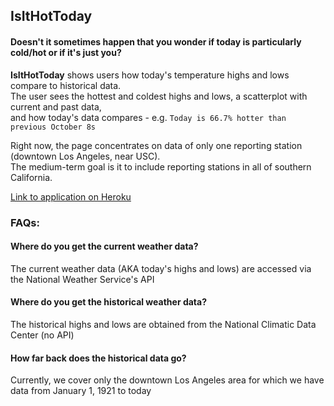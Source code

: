 ## IsItHotToday

#### Doesn't it sometimes happen that you wonder if today is particularly cold/hot or if it's just you?

**IsItHotToday** shows users how today's temperature highs and lows compare to historical data.  
The user sees the hottest and coldest highs and lows, a scatterplot with current and past data,  
and how today's data compares - e.g. `Today is 66.7% hotter than previous October 8s`

Right now, the page concentrates on data of only one reporting station (downtown Los Angeles, near USC).   
The medium-term goal is it to include reporting stations in all of southern California. 

[Link to application on Heroku](https://isithotin.herokuapp.com/)

### FAQs:
#### Where do you get the current weather data?  
The current weather data (AKA today's highs and lows) are accessed via the National Weather Service's API
#### Where do you get the historical weather data?
The historical highs and lows are obtained from the National Climatic Data Center (no API)
#### How far back does the historical data go?
Currently, we cover only the downtown Los Angeles area for which we have data from January 1, 1921 to today

